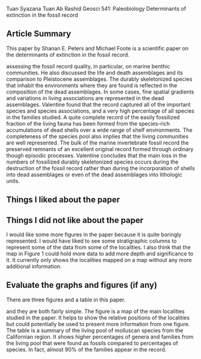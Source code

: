 Tuan Syazana Tuan Ab Rashid
Geosci 541: Paleobiology
Determinants of extinction in the fossil record
 
## Article Summary

This paper by Shanan E. Peters and Michael Foote is a scientific paper on the determinants of extinction in the fossil record.


assessing the fossil record quality, in particular, on marine benthic communities. He also discussed the life and death assemblages and its comparison to Pleistocene assemblages. The durably skeletonized species that inhabit the environments where they are found is reflected in the composition of the dead assemblages. In some cases, fine spatial gradients and variations in living associations are represented in the dead assemblages. Valentine found that the record captured all of the important species and species associations, and a very high percentage of all species in the families studied. A quite complete record of the easily fossilized fraction of the living fauna has been formed from the species-rich accumulations of dead shells over a wide range of shelf environments. The completeness of the species pool also implies that the living communities are well represented. The bulk of the marine invertebrate fossil record the preserved remnants of an excellent original record formed through ordinary though episodic processes. Valentine concludes that the main loss in the numbers of fossilized durably skeletonized species occurs during the destruction of the fossil record rather than during the incorporation of shells into dead assemblages or even of the dead assemblages into lithologic units.

## Things I liked about the paper
      


## Things I did not like about the paper

I would like some more figures in the paper because it is quite boringly represented. I would have liked to see some stratigraphic columns to represent some of the data from some of the localities. I also think that the map in Figure 1 could hold more data to add more depth and significance to it. It currently only shows the localities mapped on a map without any more additional information.

## Evaluate the graphs and figures (if any)

There are three figures and a table in this paper. 

and they are both fairly simple. The figure is a map of the main localities studied in the paper. It helps to show the relative positions of the localities but could potentially be used to present more information from one figure. The table is a summary of the living pool of molluscan species from the Californian region. It shows higher percentages of genera and families from the living pool that were found as fossils compared to percentages of species. In fact, almost 90% of the families appear in the record.
